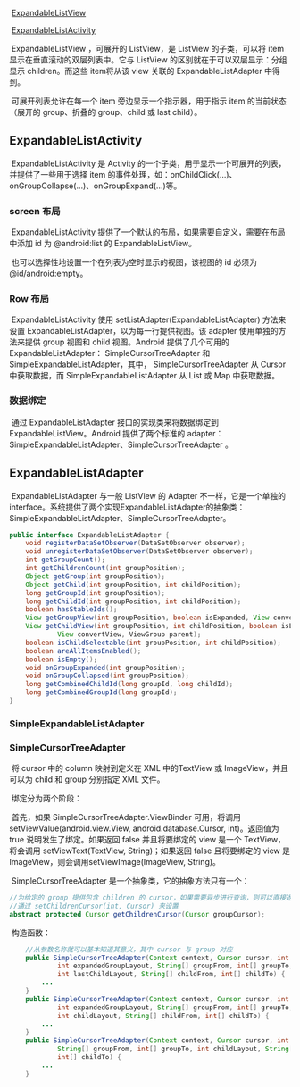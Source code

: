 ​	[ExpandableListView](https://developer.android.com/reference/android/widget/ExpandableListView.html)

​	[ExpandableListActivity](https://developer.android.com/reference/android/app/ExpandableListActivity.html)

​	ExpandableListView ，可展开的 ListView，是 ListView 的子类，可以将 item 显示在垂直滚动的双层列表中。它与 ListView 的区别就在于可以双层显示：分组显示 children。而这些 item将从该 view 关联的 ExpandableListAdapter 中得到。

​	可展开列表允许在每一个 item 旁边显示一个指示器，用于指示 item 的当前状态（展开的 group、折叠的 group、child 或 last child）。



## ExpandableListActivity

​	ExpandableListActivity 是 Activity 的一个子类，用于显示一个可展开的列表，并提供了一些用于选择 item 的事件处理，如：onChildClick(…)、onGroupCollapse(…)、onGroupExpand(...)等。



### screen 布局

​	ExpandableListActivity 提供了一个默认的布局，如果需要自定义，需要在布局中添加 id 为 @android:list 的 ExpandableListView。

​	也可以选择性地设置一个在列表为空时显示的视图，该视图的 id 必须为 @id/android:empty。



### Row 布局

​	ExpandableListActivity 使用 setListAdapter(ExpandableListAdapter) 方法来设置 ExpandableListAdapter，以为每一行提供视图。该 adapter 使用单独的方法来提供 group 视图和 child 视图。Android 提供了几个可用的 ExpandableListAdapter： SimpleCursorTreeAdapter 和 SimpleExpandableListAdapter，其中， SimpleCursorTreeAdapter 从 Cursor 中获取数据，而 SimpleExpandableListAdapter 从 List 或 Map 中获取数据。



### 数据绑定

​	通过 ExpandableListAdapter 接口的实现类来将数据绑定到 ExpandableListView。Android 提供了两个标准的 adapter： SimpleExpandableListAdapter、SimpleCursorTreeAdapter 。



## ExpandableListAdapter

​	ExpandableListAdapter 与一般 ListView 的 Adapter 不一样，它是一个单独的 interface。系统提供了两个实现ExpandableListAdapter的抽象类：SimpleExpandableListAdapter、SimpleCursorTreeAdapter。

```java
public interface ExpandableListAdapter {
    void registerDataSetObserver(DataSetObserver observer);
    void unregisterDataSetObserver(DataSetObserver observer);
    int getGroupCount();
    int getChildrenCount(int groupPosition);
    Object getGroup(int groupPosition);
    Object getChild(int groupPosition, int childPosition);
    long getGroupId(int groupPosition);
    long getChildId(int groupPosition, int childPosition);
    boolean hasStableIds();
    View getGroupView(int groupPosition, boolean isExpanded, View convertView, ViewGroup parent);
    View getChildView(int groupPosition, int childPosition, boolean isLastChild,
            View convertView, ViewGroup parent);
    boolean isChildSelectable(int groupPosition, int childPosition);
    boolean areAllItemsEnabled();
    boolean isEmpty();
    void onGroupExpanded(int groupPosition);
    void onGroupCollapsed(int groupPosition);
    long getCombinedChildId(long groupId, long childId);
    long getCombinedGroupId(long groupId);
}

```

### SimpleExpandableListAdapter



### SimpleCursorTreeAdapter

​	将 cursor 中的 column 映射到定义在 XML 中的TextView 或 ImageView，并且可以为 child 和 group 分别指定 XML 文件。

​	绑定分为两个阶段：

​	首先，如果 SimpleCursorTreeAdapter.ViewBinder 可用，将调用setViewValue(android.view.View, android.database.Cursor, int)。返回值为 true 说明发生了绑定。如果返回 false 并且将要绑定的 view 是一个 TextView，将会调用 setViewText(TextView, String)；如果返回 false 且将要绑定的 view 是 ImageView，则会调用setViewImage(ImageView, String)。

​	SimpleCursorTreeAdapter 是一个抽象类，它的抽象方法只有一个：

```java
//为给定的 group 提供包含 children 的 cursor，如果需要异步进行查询，则可以直接返回 null，然后
//通过 setChildrenCursor(int, Cursor) 来设置
abstract protected Cursor getChildrenCursor(Cursor groupCursor);
```

​	构造函数：

```java
	//从参数名称就可以基本知道其意义，其中 cursor 与 group 对应     
	public SimpleCursorTreeAdapter(Context context, Cursor cursor, int collapsedGroupLayout,
            int expandedGroupLayout, String[] groupFrom, int[] groupTo, int childLayout,
            int lastChildLayout, String[] childFrom, int[] childTo) {
        ...
    }
    public SimpleCursorTreeAdapter(Context context, Cursor cursor, int collapsedGroupLayout,
            int expandedGroupLayout, String[] groupFrom, int[] groupTo,
            int childLayout, String[] childFrom, int[] childTo) {
        ...
    }
    public SimpleCursorTreeAdapter(Context context, Cursor cursor, int groupLayout,
            String[] groupFrom, int[] groupTo, int childLayout, String[] childFrom,
            int[] childTo) {
        ...
    }
```